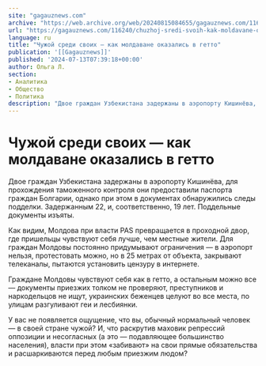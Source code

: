 ```yaml
---
site: "gagauznews.com"
archive: "https://web.archive.org/web/20240815084655/gagauznews.com/116240/chuzhoj-sredi-svoih-kak-moldavane-okazalis-v-getto.html"
url: "https://gagauznews.com/116240/chuzhoj-sredi-svoih-kak-moldavane-okazalis-v-getto.html"
language: ru
title: "Чужой среди своих — как молдаване оказались в гетто"
publication: '[[Gagauznews]]'
published: '2024-07-13T07:39:18+00:00'
author: Ольга Л.
section:
- Аналитика
- Общество
- Политика
description: "Двое граждан Узбекистана задержаны в аэропорту Кишинёва, для прохождения таможенного контроля они предоставили паспорта граждан Болгарии, однако при этом в документах обнаружились следы подделки. Задержанным 22, и, соответственно, 19 лет. Поддельные документы изъяты. Как видим, Молдова при власти PAS превращается в проходной двор, где пришельцы чувствуют себя лучше, чем местные жители. Для граждан Молдовы постоянно придумывают ограничения — в аэропорт нельзя, протестовать можно, но в 25 метрах от объекта, закрывают телеканалы, пытаются установить цензуру в интернете. Граждане Молдовы чувствуют себя как в гетто, а остальным можно все — документы приезжих толком не проверяют, преступников и наркодельцов не ищут, украинских беженцев […]"
---
```


# Чужой среди своих — как молдаване оказались в гетто

Двое граждан Узбекистана задержаны в аэропорту Кишинёва, для прохождения таможенного контроля они предоставили паспорта граждан Болгарии, однако при этом в документах обнаружились следы подделки. Задержанным 22, и, соответственно, 19 лет. Поддельные документы изъяты.

Как видим, Молдова при власти PAS превращается в проходной двор, где пришельцы чувствуют себя лучше, чем местные жители. Для граждан Молдовы постоянно придумывают ограничения — в аэропорт нельзя, протестовать можно, но в 25 метрах от объекта, закрывают телеканалы, пытаются установить цензуру в интернете.

Граждане Молдовы чувствуют себя как в гетто, а остальным можно все — документы приезжих толком не проверяют, преступников и наркодельцов не ищут, украинских беженцев целуют во все места, по улицам разгуливают геи и лесбиянки.

У вас не появляется ощущение, что вы, обычный нормальный человек — в своей стране чужой? И, что раскрутив маховик репрессий оппозиции и несогласных (а это — подавляющее большинство населения), власти при этом «забивают» на свои прямые обязательства и расшаркиваются перед любым приезжим людом?